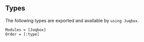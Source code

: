 ## Types

The following types are exported and available by `using Juqbox`.
```@autodocs
Modules = [Juqbox]
Order = [:type]
```
